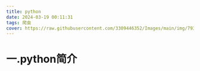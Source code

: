 ```yaml
---
title: python
date: 2024-03-19 00:11:31
tags: 爬虫
cover: https://raw.githubusercontent.com/3309446352/Images/main/img/79399507_p0_square1200.jpg?token=ASFPQIH6CFM5ZQ2BGP4U2C3F7JJYE
---
```

# 一.python简介